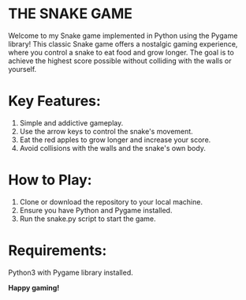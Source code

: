 # THE SNAKE GAME
Welcome to my Snake game implemented in Python using the Pygame library! This classic Snake game offers a nostalgic gaming experience, where you control a snake to eat food and grow longer. The goal is to achieve the highest score possible without colliding with the walls or yourself.

# Key Features:
1. Simple and addictive gameplay.
2. Use the arrow keys to control the snake's movement.
3. Eat the red apples to grow longer and increase your score.
4. Avoid collisions with the walls and the snake's own body.

# How to Play:
1. Clone or download the repository to your local machine.
2. Ensure you have Python and Pygame installed.
3. Run the snake.py script to start the game.

# Requirements:
Python3 with Pygame library installed.

**Happy gaming!**
